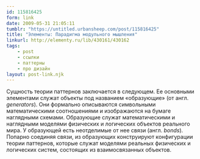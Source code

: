 ```yaml
---
id: 115816425
form: link
date: 2009-05-31 21:05:11
tumblr: "https://untitled.urbansheep.com/post/115816425"
title: "Элементы: Парадигма модульного мышления"
linkurl: http://elementy.ru/lib/430161/430162
tags:
    - post
    - ссылки
    - паттерны
    - про дизайн
layout: post-link.njk
---
```

<p>Сущность теории паттернов заключается в следующем. Ее основными элементами служат объекты под названием «образующие» (от англ. <i>generators</i>). Они формально описываются символьными математическими соотношениями и изображаются на бумаге наглядными схемами. Образующие служат математическими и наглядными моделями физических и логических объектов реального мира. У образующей есть неотделимые от нее связи (англ. <i>bonds</i>). Попарно соединяя связи, из образующих конструируют конфигурации теории паттернов, которые служат моделями реальных физических и логических систем, состоящих из взаимосвязанных объектов.</p>
